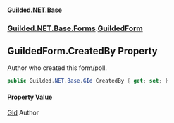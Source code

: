 #### [Guilded.NET.Base](Guilded_NET_Base.md 'Guilded.NET.Base')
### [Guilded.NET.Base.Forms](Guilded_NET_Base.md#Guilded_NET_Base_Forms 'Guilded.NET.Base.Forms').[GuildedForm](GuildedForm.md 'Guilded.NET.Base.Forms.GuildedForm')
## GuildedForm.CreatedBy Property
Author who created this form/poll.  
```csharp
public Guilded.NET.Base.GId CreatedBy { get; set; }
```
#### Property Value
[GId](GId.md 'Guilded.NET.Base.GId')
Author
